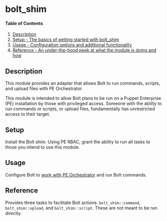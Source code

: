 
# bolt_shim

#### Table of Contents

1. [Description](#description)
2. [Setup - The basics of getting started with bolt_shim](#setup)
3. [Usage - Configuration options and additional functionality](#usage)
4. [Reference - An under-the-hood peek at what the module is doing and how](#reference)

## Description

This module provides an adapter that allows Bolt to run commands, scripts, and upload files with PE Orchestrator.

This module is intended to allow Bolt plans to be run on a Puppet Enterprise (PE) installation by those with privileged access. Someone with the ability to run commands or scripts, or upload files, fundamentally has unrestricted access to their target.

## Setup

Install the Bolt shim. Using PE RBAC, grant the ability to run all tasks to those you intend to use this module.

## Usage

Configure Bolt to [work with PE Orchestrator](./docs/connect_bolt_pe.md) and run Bolt commands.

## Reference

Provides three tasks to facilitate Bolt actions: `bolt_shim::command`, `bolt_shim::upload`, and `bolt_shim::script`. These are not meant to be run directly.
